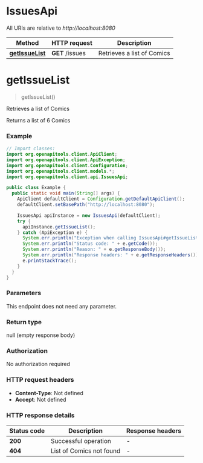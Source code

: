 # IssuesApi

All URIs are relative to *http://localhost:8080*

Method | HTTP request | Description
------------- | ------------- | -------------
[**getIssueList**](IssuesApi.md#getIssueList) | **GET** /issues | Retrieves a list of Comics


<a name="getIssueList"></a>
# **getIssueList**
> getIssueList()

Retrieves a list of Comics

Returns a list of 6 Comics

### Example
```java
// Import classes:
import org.openapitools.client.ApiClient;
import org.openapitools.client.ApiException;
import org.openapitools.client.Configuration;
import org.openapitools.client.models.*;
import org.openapitools.client.api.IssuesApi;

public class Example {
  public static void main(String[] args) {
    ApiClient defaultClient = Configuration.getDefaultApiClient();
    defaultClient.setBasePath("http://localhost:8080");

    IssuesApi apiInstance = new IssuesApi(defaultClient);
    try {
      apiInstance.getIssueList();
    } catch (ApiException e) {
      System.err.println("Exception when calling IssuesApi#getIssueList");
      System.err.println("Status code: " + e.getCode());
      System.err.println("Reason: " + e.getResponseBody());
      System.err.println("Response headers: " + e.getResponseHeaders());
      e.printStackTrace();
    }
  }
}
```

### Parameters
This endpoint does not need any parameter.

### Return type

null (empty response body)

### Authorization

No authorization required

### HTTP request headers

 - **Content-Type**: Not defined
 - **Accept**: Not defined

### HTTP response details
| Status code | Description | Response headers |
|-------------|-------------|------------------|
**200** | Successful operation |  -  |
**404** | List of Comics not found |  -  |

